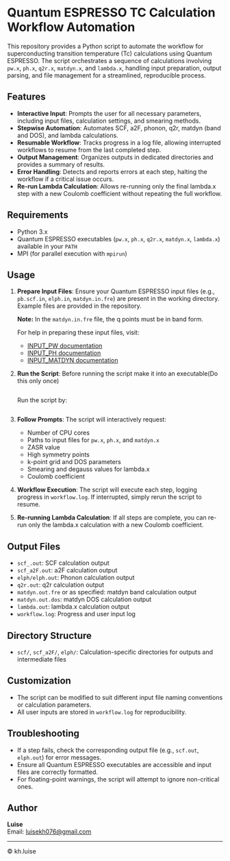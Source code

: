 # Quantum ESPRESSO TC Calculation Workflow Automation

This repository provides a Python script to automate the workflow for superconducting transition temperature (Tc) calculations using Quantum ESPRESSO. The script orchestrates a sequence of calculations involving `pw.x`, `ph.x`, `q2r.x`, `matdyn.x`, and `lambda.x`, handling input preparation, output parsing, and file management for a streamlined, reproducible process.

## Features
- **Interactive Input**: Prompts the user for all necessary parameters, including input files, calculation settings, and smearing methods.
- **Stepwise Automation**: Automates SCF, a2F, phonon, q2r, matdyn (band and DOS), and lambda calculations.
- **Resumable Workflow**: Tracks progress in a log file, allowing interrupted workflows to resume from the last completed step.
- **Output Management**: Organizes outputs in dedicated directories and provides a summary of results.
- **Error Handling**: Detects and reports errors at each step, halting the workflow if a critical issue occurs.
- **Re-run Lambda Calculation**: Allows re-running only the final lambda.x step with a new Coulomb coefficient without repeating the full workflow.

## Requirements
- Python 3.x
- Quantum ESPRESSO executables (`pw.x`, `ph.x`, `q2r.x`, `matdyn.x`, `lambda.x`) available in your `PATH`
- MPI (for parallel execution with `mpirun`)

## Usage
1. **Prepare Input Files**: Ensure your Quantum ESPRESSO input files (e.g., `pb.scf.in`, `elph.in`, `matdyn.in.fre`) are present in the working directory. Example files are provided in the repository.

   **Note:** In the `matdyn.in.fre` file, the q points must be in band form.

   For help in preparing these input files, visit:
   - [INPUT_PW documentation](https://www.quantum-espresso.org/Doc/INPUT_PW.html)
   - [INPUT_PH documentation](https://www.quantum-espresso.org/Doc/INPUT_PH.html)
   - [INPUT_MATDYN documentation](https://www.quantum-espresso.org/Doc/INPUT_MATDYN.html)

2. **Run the Script**: Before running the script make it into an executable(Do this only once)
   ```chmod +x python3 QE_TC_calulation_workflow.x
   ```
   Run the script by:
   ```./python3 QE_TC_calulation_workflow.x
   ```
3. **Follow Prompts**: The script will interactively request:
   - Number of CPU cores
   - Paths to input files for `pw.x`, `ph.x`, and `matdyn.x`
   - ZASR value
   - High symmetry points
   - k-point grid and DOS parameters
   - Smearing and degauss values for lambda.x
   - Coulomb coefficient
4. **Workflow Execution**: The script will execute each step, logging progress in `workflow.log`. If interrupted, simply rerun the script to resume.
5. **Re-running Lambda Calculation**: If all steps are complete, you can re-run only the lambda.x calculation with a new Coulomb coefficient.

## Output Files
- `scf_.out`: SCF calculation output
- `scf_a2F.out`: a2F calculation output
- `elph/elph.out`: Phonon calculation output
- `q2r.out`: q2r calculation output
- `matdyn.out.fre` or as specified: matdyn band calculation output
- `matdyn.out.dos`: matdyn DOS calculation output
- `lambda.out`: lambda.x calculation output
- `workflow.log`: Progress and user input log

## Directory Structure
- `scf/`, `scf_a2F/`, `elph/`: Calculation-specific directories for outputs and intermediate files


## Customization
- The script can be modified to suit different input file naming conventions or calculation parameters.
- All user inputs are stored in `workflow.log` for reproducibility.

## Troubleshooting
- If a step fails, check the corresponding output file (e.g., `scf.out`, `elph.out`) for error messages.
- Ensure all Quantum ESPRESSO executables are accessible and input files are correctly formatted.
- For floating-point warnings, the script will attempt to ignore non-critical ones.

## Author
**Luise**  
Email: luisekh076@gmail.com

---
© kh.luise
